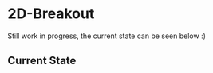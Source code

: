 # 2D-Breakout
Still work in progress, the current state can be seen below :)






## Current State


